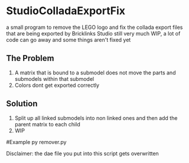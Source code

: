 # StudioColladaExportFix
a small program to remove the LEGO logo and fix the collada export files that are being exported by Bricklinks Studio
still very much WIP, a lot of code can go away and some things aren't fixed yet

## The Problem
1. A matrix that is bound to a submodel does not move the parts and submodels within that submodel
2. Colors dont get exported correctly

## Solution
1. Split up all linked submodels into non linked ones and then add the parent matrix to each child
2. WIP

#Example
py remover.py <dae file to edit>

Disclaimer: the dae file you put into this script gets overwritten

